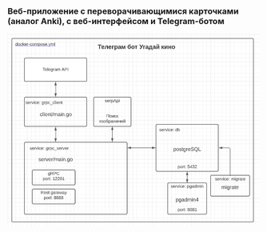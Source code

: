 ### Веб-приложение с переворачивающимися карточками (аналог Anki), с веб-интерфейсом и Telegram-ботом

![graph](https://github.com/betflop/Golang_Python/blob/master/ozon_road256/ozon_tgbot_grpc_docker/Screenshot_83.png)


